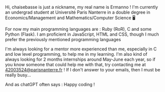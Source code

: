 Hi, chaisebasse is just a nickname, my real name is Ermanno !
I'm currently an undergrad student at Université Paris Nanterre in a double degree in Economics/Management and Mathematics/Computer Science 🖥️

For now my main programming languages are : Ruby (RoR), C and some Python (Flask).
I am proficient in JavaScript, HTML and CSS, though I much prefer the previously mentioned programming languages

I'm always looking for a mentor more experienced than me, especially in C and low level programming, to help me in my learning.
I'm also kind of always looking for 2 months internships around May-June each year, so if you know someone that could help me with that, try contacting me at 42003524@parisnanterre.fr ! If I don't answer to your emails, then I must be really busy...

And as chatGPT often says :
Happy coding !

